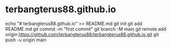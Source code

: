 # terbangterus88.github.io
echo "# terbangterus88.github.io" >> README.md
git init
git add README.md
git commit -m "first commit"
git branch -M main
git remote add origin https://github.com/terbangterus88/terbangterus88.github.io.git
git push -u origin main
